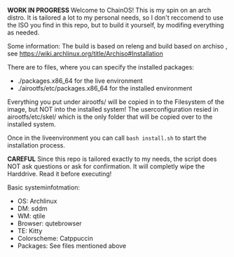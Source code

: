 **WORK IN PROGRESS**
Welcome to ChainOS!
This is my spin on an arch distro.
It is tailored a lot to my personal needs, so I don't reccomend to use the ISO you find in this repo, but to build it yourself, by modifing everything as needed.

Some information:
The build is based on releng and build based on archiso , see https://wiki.archlinux.org/title/Archiso#Installation

There are to files, where you can specify the installed packages:
- ./packages.x86_64 for the live environment
- ./airootfs/etc/packages.x86_64 for the installed environment

Everything you put under airootfs/ will be copied in to the Filesystem of the image, but NOT into the installed system!
The userconfiguration resied in airootfs/etc/skel/ which is the only folder that will be copied over to the installed system.

Once in the liveenvironment you can call `bash install.sh` to start the installation process.

**CAREFUL**
Since this repo is tailored exactly to my needs, the script does NOT ask questions or ask for confirmation. It will completly wipe the Harddrive.
Read it before executing!

Basic systeminfotmation:
- OS: Archlinux
- DM: sddm
- WM: qtile
- Browser: qutebrowser
- TE: Kitty
- Colorscheme: Catppuccin
- Packages: See files mentioned above
